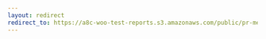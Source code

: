 ```yaml
---
layout: redirect
redirect_to: https://a8c-woo-test-reports.s3.amazonaws.com/public/pr-merge/42002/e2e/index.html
---
```


